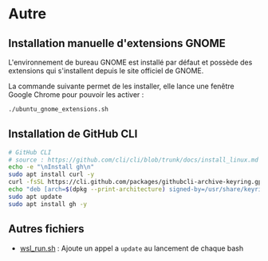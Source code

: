 # Autre

## Installation manuelle d'extensions GNOME

L'environnement de bureau GNOME est installé par défaut et possède des extensions qui s'installent depuis le site
officiel de GNOME.

La commande suivante permet de les installer, elle lance une fenêtre Google Chrome pour pouvoir les activer :

```sh
./ubuntu_gnome_extensions.sh
```

## Installation de GitHub CLI

```sh
# GitHub CLI 
# source : https://github.com/cli/cli/blob/trunk/docs/install_linux.md
echo -e "\nInstall gh\n"
sudo apt install curl -y
curl -fsSL https://cli.github.com/packages/githubcli-archive-keyring.gpg | sudo dd of=/usr/share/keyrings/githubcli-archive-keyring.gpg
echo "deb [arch=$(dpkg --print-architecture) signed-by=/usr/share/keyrings/githubcli-archive-keyring.gpg] https://cli.github.com/packages stable main" | sudo tee /etc/apt/sources.list.d/github-cli.list > /dev/null
sudo apt update
sudo apt install gh -y
```

## Autres fichiers

- [wsl_run.sh](wsl_run.sh) : Ajoute un appel a `update` au lancement de chaque bash
